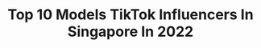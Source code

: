---
title: Top 10 Models TikTok Influencers In Singapore In 2022
description: >-
  Find top models TikTok influencers in Singapore in 2022. Most popular hashtags: #fyp #tiktoksg #foryou #model.
platform: TikTok
hits: 8
text_top: See the top-rated TikTok influencers on inBeat.
text_bottom: Our database holds 8 TikTok influencers like this in Singapore for you to collaborate.
profiles:
  - username: "kaci.beh"
    fullname: >-
      kacibeh
    bio: >-
      sorry mum i’m a disappointment say hi on ig: @kacibeh a 5”11 noobie model
    location: "Singapore"
    followers: 80100
    engagement: 1258
    commentsToLikes: 0.007368
    id: ckbf9ccdc066t0j23h9qr10tu
    verified: false
    hashtags: "#hairtransformation, #model, #foryou, #posingtips"
  - username: "khavittra"
    fullname: >-
      கவித்திராராணி
    bio: >-
      model, dance and act!💚 Sound of Unique Production(SoupFm)💛 Follow & duet 💙
    location: "Singapore"
    followers: 54200
    engagement: 979
    commentsToLikes: 0.000000
    id: ck9slq7q7f8dm0j78xj5m92be
    verified: false
    hashtags: "#photogenic, #duet"
  - username: "diya.vj"
    fullname: >-
      diya VJ
    bio: >-
      Anchor at SUN TV, Sun Music, Surya tv & Surya Music 😘 Model, Artist ✨
    location: "Singapore"
    followers: 575100
    engagement: 611
    commentsToLikes: 0.010681
    id: ckbewvhz1gqdh0j23pznaz8gd
    verified: true
    hashtags: "#diyavj, #tamilsong, #diyamenon, #krazykanmani"
  - username: "le1088"
    fullname: >-
      le10081
    bio: >-
      Please follow my new tiktok :le10086. Instagram:le10081.
    location: "Singapore"
    followers: 19100
    engagement: 928
    commentsToLikes: 0.047684
    id: ckbqpyewmar560j23mh8cr5sl
    verified: false
    hashtags: "#china, #tiktokchina, #pattaya, #thailand"
  - username: "galactoza"
    fullname: >-
      𝓭𝓮𝓶𝓸𝓷𝓲𝓬_𝓼𝓱𝓮𝓵𝓵
    bio: >-
      люблю смотреть стримы на twitch и шутить про стримеров 🥰
    location: "Singapore"
    followers: 7751
    engagement: 1757
    commentsToLikes: 0.048317
    id: ckbq55rg7rfim0j23dvtpu51n
    verified: false
    hashtags: "#exile, #twitch, #evelone, #bratishkinoff"
  - username: "ytsherine1010"
    fullname: >-
      🇸🇬🇲🇾虎牙妹子💄【230k】
    bio: >-
      📍🇸🇬YT🇲🇾IG↗️ 实力宠粉♥️有空会更新🌈 👘玩妆旅程开始💄喜欢百变🎭 #文家军#Redtyphoon联盟#Uniquirk
    location: "Singapore"
    followers: 230500
    engagement: 1112
    commentsToLikes: 0.058642
    id: ck9r3ndu8qwhb0j783f7nmg3h
    verified: false
    hashtags: "#spidermakeuplook, #exploresingapore, #ravenclawmakeup, #spidermakeup"
  - username: "joelchoozw"
    fullname: >-
      Joel Choo
    bio: >-
      🇸🇬 check out my IG @joelchoozw I can dab 116 time in a minute
    location: "Singapore"
    followers: 20500
    engagement: 448
    commentsToLikes: 0.034441
    id: ckaigur1334gp0i78w5bf4r52
    verified: false
    hashtags: "#foryou, #foryoupage, #xyzbca, #tiktoksg"
  - username: "fp_arm_balance"
    fullname: >-
      fooping_arm_balance
    bio: >-
      Singaporean handstander check out my Instagram: fooping_arm_balance for more
    location: "Singapore"
    followers: 34757
    engagement: 590
    commentsToLikes: 0.013788
    id: ck80nscnjed8p0j78jgt23soh
    verified: false
    hashtags: "#fypchallenge, #super, #sgfitspo, #inversion"
---